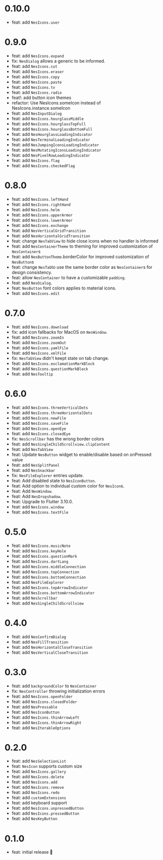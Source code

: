 # 0.10.0
 - feat: add `NesIcons.user`

# 0.9.0
 - feat: add `NesIcons.expand`
 - fix: `NesDialog` allows a generic to be informed.
 - feat: add `NesIcons.cut`
 - feat: add `NesIcons.eraser`
 - feat: add `NesIcons.copy`
 - feat: add `NesIcons.paste`
 - feat: add `NesIcons.tv`
 - feat: add `NesIcons.radio`
 - feat!: add button icon themes
 - refactor: Use NesIcons.someIcon instead of NesIcons.instance.someIcon
 - feat: add `NesInputDialog`
 - feat: add `NesIcons.hourglassMiddle`
 - feat: add `NesIcons.hourglassTopFull`
 - feat: add `NesIcons.hourglassBottomFull`
 - feat: add `NesHourglassLoadingIndicator`
 - feat: add `NesTerminalLoadingIndicator`
 - feat: add `NesJumpingIconsLoadingIndicator`
 - feat: add `NesMutatingIconsLoadingIndicator`
 - feat: add `NesPixelRowLoadingIndicator`
 - feat: add `NesIcons.flag`
 - feat: add `NesIcons.checkedFlag`

# 0.8.0
 - feat: add `NesIcons.leftHand`
 - feat: add `NesIcons.rightHand`
 - feat: add `NesIcons.helm`
 - feat: add `NesIcons.upperArmor`
 - feat: add `NesIcons.lowerArmor`
 - feat: add `NesIcons.exchange`
 - feat: add `NesVerticalGridTransition`
 - feat: add `NesHorizontalGridTransition`
 - feat: change `NesTabView` to hide close icons when no handler is informed
 - feat: add `NesContainerTheme` to theming for improved customization of `NesContainer`s
 - feat: add `NesButtonTheme`.borderColor for improved customization of `NesButton`s
 - feat: change `NesTab`to use the same border color as `NesContainer`s for design consistency.
 - feat: allow `NesContainer` to have a customizable `padding`.
 - feat: add `NesDialog`.
 - feat: `NesButton` font colors applies to material icons.
 - feat: add `NesIcons.edit`

# 0.7.0

 - feat: add `NesIcons.download`
 - fix: add icon fallbacks for MacOS on `NesWindow`.
 - feat: add `NesIcons.zoomIn`
 - feat: add `NesIcons.zoomOut`
 - feat: add `NesIcons.yamlFile`
 - feat: add `NesIcons.xmlFile`
 - fix: `NesTabView` didn't keept state on tab change.
 - feat: add `NesIcons.exclamationMarkBlock`
 - feat: add `NesIcons.questionMarkBlock`
 - feat: add `NesTooltip`

# 0.6.0

 - feat: add `NesIcons.threeVerticalDots`
 - feat: add `NesIcons.threeHorizontalDots`
 - feat: add `NesIcons.newFile`
 - feat: add `NesIcons.saveFile`
 - feat: add `NesIcons.openEye`
 - feat: add `NesIcons.closedEye`
 - fix: `NesScrollbar` has the wrong border colors
 - feat: add `NesSingleChildScrollview.clipContent`
 - feat: add `NesTabView`
 - feat: Update `NesButton` widget to enable/disable based on onPressed value
 - feat: add `NesSplitPanel`
 - feat: add `NesSnackbar`
 - fix: `NesFileExplorer` entries update.
 - feat: Add disabled state to `NesIconButton`.
 - feat: Add option to individual custom color for `NesIcon`s.
 - feat: Add `NesWindow`.
 - feat: Add `NesDropshadow`.
 - feat: Upgrade to Flutter 3.10.0.
 - feat: add `NesIcons.window`
 - feat: add `NesIcons.textFile`

# 0.5.0

 - feat: add `NesIcons.musicNote`
 - feat: add `NesIcons.keyHole`
 - feat: add `NesIcons.questionMark`
 - feat: add `NesIcons.dartLang`
 - feat: add `NesIcons.middleConnection`
 - feat: add `NesIcons.topConnection`
 - feat: add `NesIcons.bottomConnection`
 - feat: add `NesFileExplorer`
 - feat: add `NesIcons.topArrowIndicator`
 - feat: add `NesIcons.bottomArrowIndicator`
 - feat: add `NesScrollbar`
 - feat: add `NesSingleChildScrollview`

# 0.4.0

 - feat: add `NesConfirmDialog`
 - feat: add `NesFillTransition`
 - feat: add `NesHorizontalCloseTransition`
 - feat: add `NesVerticalCloseTransition`

# 0.3.0

- feat: add `backgroundColor` to `NesContainer`
- fix: `NesController` throwing initialization errors
- feat: add `NesIcons.openFolder`
- feat: add `NesIcons.closedFolder`
- feat: add `NesPressable`
- feat: add `NesIconButton`
- feat: add `NesIcons.thinArrowLeft`
- feat: add `NesIcons.thinArrowRight`
- feat: add `NesIterableOptions`

# 0.2.0

- feat: add `NesSelectionList`
- feat: `NesIcon` supports custom size
- feat: add `NesIcons.gallery`
- feat: add `NesIcons.delete`
- feat: add `NesIcons.add`
- feat: add `NesIcons.remove`
- feat: add `NesIcons.redo`
- feat: add `customExtensions`
- feat: add keyboard support
- feat: add `NesIcons.unpressedButton`
- feat: add `NesIcons.pressedButton`
- feat: add `NesKeyButton`

# 0.1.0

- feat: initial release 🎉

